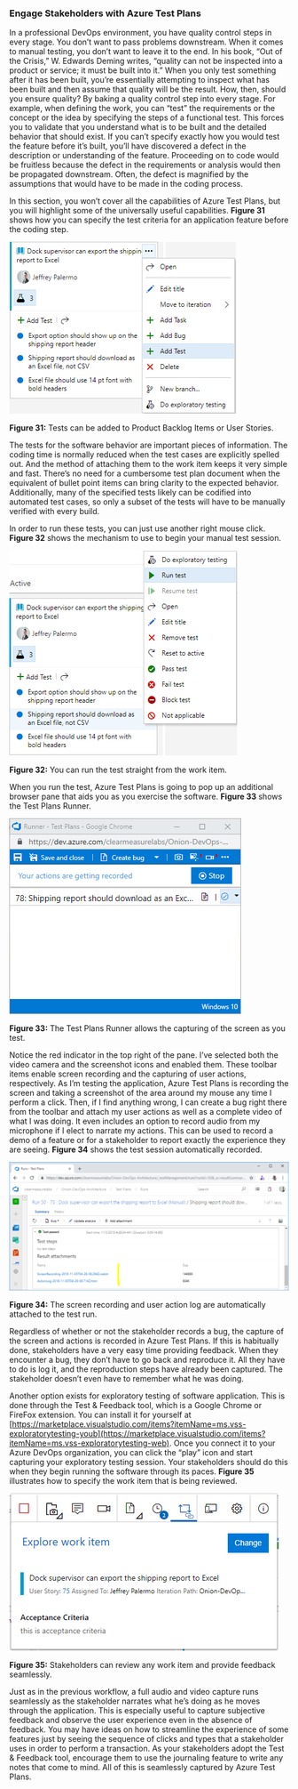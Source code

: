 ### Engage Stakeholders with Azure Test Plans

In a professional DevOps environment, you have quality control steps in every
stage. You don’t want to pass problems downstream. When it comes to manual
testing, you don’t want to leave it to the end. In his book, “Out of the
Crisis,” W. Edwards Deming writes, “quality can not be inspected into a product
or service; it must be built into it.” When you only test something after it has
been built, you’re essentially attempting to inspect what has been built and
then assume that quality will be the result. How, then, should you ensure
quality? By baking a quality control step into every stage. For example, when
defining the work, you can “test” the requirements or the concept or the idea by
specifying the steps of a functional test. This forces you to validate that you
understand what is to be built and the detailed behavior that should exist. If
you can’t specify exactly how you would test the feature before it’s built,
you’ll have discovered a defect in the description or understanding of the
feature. Proceeding on to code would be fruitless because the defect in the
requirements or analysis would then be propagated downstream. Often, the defect
is magnified by the assumptions that would have to be made in the coding
process.

In this section, you won’t cover all the capabilities of Azure Test Plans, but
you will highlight some of the universally useful capabilities. **Figure 31**
shows how you can specify the test criteria for an application feature before
the coding step.

![](media/3f3b2714f5cce0ea6dfb10de145fd7e0.png)

**Figure 31:** Tests can be added to Product Backlog Items or User Stories.

The tests for the software behavior are important pieces of information. The
coding time is normally reduced when the test cases are explicitly spelled out.
And the method of attaching them to the work item keeps it very simple and fast.
There’s no need for a cumbersome test plan document when the equivalent of
bullet point items can bring clarity to the expected behavior. Additionally,
many of the specified tests likely can be codified into automated test cases, so
only a subset of the tests will have to be manually verified with every build.

In order to run these tests, you can just use another right mouse click.
**Figure 32** shows the mechanism to use to begin your manual test session.

![](media/53ae48bc5c6a30f8b90dde949c141c62.png)

**Figure 32:** You can run the test straight from the work item.

When you run the test, Azure Test Plans is going to pop up an additional browser
pane that aids you as you exercise the software. **Figure 33** shows the Test
Plans Runner.

![](media/a47ba82dd9c7b4c0232ae8624420a694.png)

**Figure 33:** The Test Plans Runner allows the capturing of the screen as you
test.

Notice the red indicator in the top right of the pane. I’ve selected both the
video camera and the screenshot icons and enabled them. These toolbar items
enable screen recording and the capturing of user actions, respectively. As I’m
testing the application, Azure Test Plans is recording the screen and taking a
screenshot of the area around my mouse any time I perform a click. Then, if I
find anything wrong, I can create a bug right there from the toolbar and attach
my user actions as well as a complete video of what I was doing. It even
includes an option to record audio from my microphone if I elect to narrate my
actions. This can be used to record a demo of a feature or for a stakeholder to
report exactly the experience they are seeing. **Figure 34** shows the test
session automatically recorded.

![](media/59e15f41a6d9d6b76cbf6dc1ffa17af4.png)

**Figure 34:** The screen recording and user action log are automatically
attached to the test run.

Regardless of whether or not the stakeholder records a bug, the capture of the
screen and actions is recorded in Azure Test Plans. If this is habitually done,
stakeholders have a very easy time providing feedback. When they encounter a
bug, they don’t have to go back and reproduce it. All they have to do is log it,
and the reproduction steps have already been captured. The stakeholder doesn’t
even have to remember what he was doing.

Another option exists for exploratory testing of software application. This is
done through the Test & Feedback tool, which is a Google Chrome or FireFox
extension. You can install it for yourself at
[https://marketplace.visualstudio.com/items?itemName=ms.vss-exploratorytesting-youb](https://marketplace.visualstudio.com/items?itemName=ms.vss-exploratorytesting-web).
Once you connect it to your Azure DevOps organization, you can click the “play”
icon and start capturing your exploratory testing session. Your stakeholders
should do this when they begin running the software through its paces. **Figure
35** illustrates how to specify the work item that is being reviewed.

![](media/f047ca0f9b9ecc70fcbfca319775ee17.png)

**Figure 35:** Stakeholders can review any work item and provide feedback
seamlessly.

Just as in the previous workflow, a full audio and video capture runs seamlessly
as the stakeholder narrates what he’s doing as he moves through the application.
This is especially useful to capture subjective feedback and observe the user
experience even in the absence of feedback. You may have ideas on how to
streamline the experience of some features just by seeing the sequence of clicks
and types that a stakeholder uses in order to perform a transaction. As your
stakeholders adopt the Test & Feedback tool, encourage them to use the
journaling feature to write any notes that come to mind. All of this is
seamlessly captured by Azure Test Plans.
